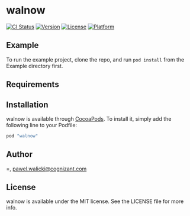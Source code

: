 # walnow

[![CI Status](http://img.shields.io/travis/=/walnow.svg?style=flat)](https://travis-ci.org/=/walnow)
[![Version](https://img.shields.io/cocoapods/v/walnow.svg?style=flat)](http://cocoapods.org/pods/walnow)
[![License](https://img.shields.io/cocoapods/l/walnow.svg?style=flat)](http://cocoapods.org/pods/walnow)
[![Platform](https://img.shields.io/cocoapods/p/walnow.svg?style=flat)](http://cocoapods.org/pods/walnow)

## Example

To run the example project, clone the repo, and run `pod install` from the Example directory first.

## Requirements

## Installation

walnow is available through [CocoaPods](http://cocoapods.org). To install
it, simply add the following line to your Podfile:

```ruby
pod "walnow"
```

## Author

=, pawel.walicki@cognizant.com

## License

walnow is available under the MIT license. See the LICENSE file for more info.

